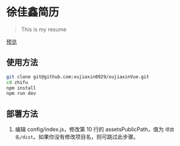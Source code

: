 # 徐佳鑫简历

> This is my resume

[预览](https://xujiaxin0929.github.io/xujiaxinVue/dist/)

## 使用方法

``` bash
git clone git@github.com:xujiaxin0929/xujiaxinVue.git
cd zhifu
npm install
npm run dev
```

## 部署方法


1. 编辑 config/index.js，修改第 10 行的 assetsPublicPath，值为 `项目名/dist`。如果你没有修改项目名，则可跳过此步骤。



